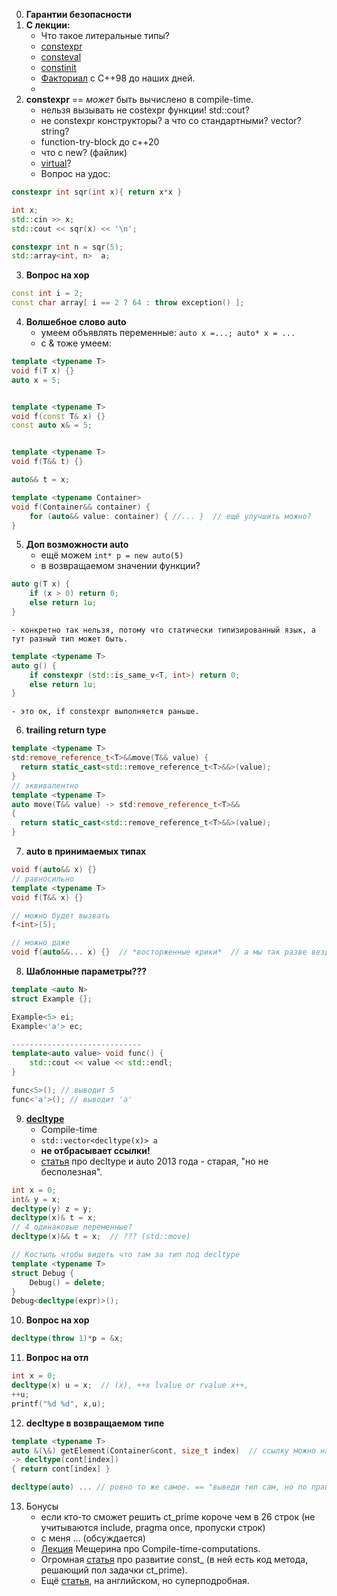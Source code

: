 0. **Гарантии безопасности**
1. **С лекции:**
    - Что такое литеральные типы?
    - [constexpr](https://en.cppreference.com/w/cpp/language/constexpr)
    - [consteval](https://en.cppreference.com/w/cpp/language/consteval)
    - [constinit](https://en.cppreference.com/w/cpp/language/constinit)
    - [Факториал](https://rickywxg.github.io/2021/01/03/cpp-compile-time-computation.html) с С++98 до наших дней.
    - 
2. **constexpr** == *может* быть вычислено в compile-time.
    - нельзя вызывать не costexpr функции!  std::cout?
    - не constexpr конструкторы?  а что со стандартными? vector? string?
    - function-try-block до c++20
    - что с new? (файлик)
    - [virtual](https://www.cppstories.com/2021/constexpr-virtual/)?
    - Вопрос на удос:
```cpp
constexpr int sqr(int x){ return x*x }

int x;
std::cin >> x;
std::cout << sqr(x) << '\n';

constexpr int n = sqr(5);
std::array<int, n>  a;
```
3. **Вопрос на хор**
```cpp
const int i = 2;
const char array[ i == 2 ? 64 : throw exception() ];
```
4. **Волшебное слово auto**
    - умеем объявлять переменные: ```auto x =...; auto* x = ...```
    - c & тоже умеем:
```cpp
template <typename T>
void f(T x) {}
auto x = 5;


template <typename T>
void f(const T& x) {}
const auto x& = 5;


template <typename T>
void f(T&& t) {}

auto&& t = x;
```
```cpp
template <typename Container>
void f(Container&& container) {
    for (auto&& value: container) { //... }  // ещё улучшить можно?
}
```
5. **Доп возможности auto** 
    - ещё можем ```int* p = new auto(5)```
    - в возвращаемом значении функции?
```cpp
auto g(T x) {
    if (x > 0) return 0;
    else return 1u;
}  
```
    - конкретно так нельзя, потому что статически типизированный язык, а тут разный тип может быть.
```cpp
template <typename T>
auto g() {
    if constexpr (std::is_same_v<T, int>) return 0;
    else return 1u;
}  
```
    - это ок, if constexpr выполняется раньше.
6. **trailing return type**
```cpp
template <typename T>
std:remove_reference_t<T>&&move(T&& value) {
  return static_cast<std::remove_reference_t<T>&&>(value);
}
// эквивалентно
template <typename T>
auto move(T&& value) -> std:remove_reference_t<T>&&
{
  return static_cast<std::remove_reference_t<T>&&>(value);
}
```
7.  **auto в принимаемых типах**
```cpp
void f(auto&& x) {}
// равносильно
template <typename T>
void f(T&& x) {}

// можно будет вызвать
f<int>(5);

// можно даже 
void f(auto&&... x) {}  // *восторженные крики*  // а мы так разве везде можем? ничего не сломали себе?
```
8.  **Шаблонные параметры???**
```cpp
template <auto N>
struct Example {};

Example<5> ei;
Example<'a'> ec;

-----------------------------
template<auto value> void func() {
    std::cout << value << std::endl;
}

func<5>(); // выводит 5
func<'a'>(); // выводит 'a'
```
9. **[decltype](https://en.cppreference.com/w/cpp/language/decltype)**
    - Compile-time
    - ```std::vector<decltype(x)> a```
    - **не отбрасывает ссылки!**
    - [статья](https://habr.com/ru/articles/206458/) про decltype и auto 2013 года - старая, "но не бесполезная".
  
```cpp
int x = 0;
int& y = x;
decltype(y) z = y;
decltype(x)& t = x;
// 4 одинаковые переменные?
decltype(x)&& t = x;  // ??? (std::move)
```
```cpp
// Костыль чтобы видеть что там за тип под decltype
template <typename T>
struct Debug {
    Debug() = delete;
}
Debug<decltype(expr)>();
```
10. **Вопрос на хор**
```cpp
decltype(throw 1)*p = &x;
```
11. **Вопрос на отл**
```cpp
int x = 0;
decltype(x) u = x;  // (x), ++x lvalue or rvalue x++, 
++u;
printf("%d %d", x,u);
```
12. **decltype в возвращаемом типе**
```cpp
template <typename T>
auto &(\&) getElement(Container&cont, size_t index)  // ссылку можно навесить, но не всегда будет работать.
-> decltype(cont[index])
{ return cont[index] }

decltype(auto) ... // ровно то же самое. == "выведи тип сам, но по правилам decltype, а не auto".
```
13. Бонусы
    - если кто-то сможет решить сt_prime короче чем в 26 строк (не учитываются include, pragma once, пропуски строк)
    - с меня ... (обсуждается)
    - [Лекция](https://www.youtube.com/watch?v=MT8IomEEZPY&ab_channel=%D0%9B%D0%B5%D0%BA%D1%82%D0%BE%D1%80%D0%B8%D0%B9%D0%A4%D0%9F%D0%9C%D0%98) Мещерина про Compile-time-computations.
    - Огромная [статья](https://habr.com/ru/articles/579490/) про развитие const_ (в ней есть код метода, решающий пол задачки ct_prime).
    - Ещё [статья](https://www.jacksondunstan.com/articles/5875), на английском, но суперподробная.
